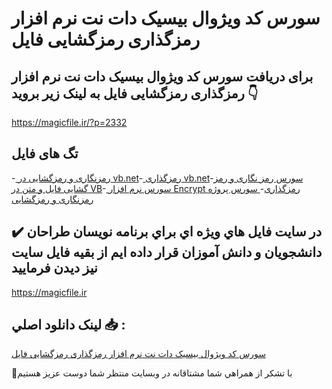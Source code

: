 # سورس کد ویژوال بیسیک دات نت نرم افزار رمزگذاری رمزگشایی فایل

## برای دریافت سورس کد ویژوال بیسیک دات نت نرم افزار رمزگذاری رمزگشایی فایل به لینک زیر بروید 👇

https://magicfile.ir/?p=2332

## تگ های فایل

-[ رمزنگاری و رمزگشایی در vb.net](https://magicfile.ir/product/%d8%b3%d9%88%d8%b1%d8%b3-%da%a9%d8%af-%d8%a8%db%8c%d8%b3%db%8c%da%a9-%d8%af%d8%a7%d8%aa-%d9%86%d8%aa-%d9%86%d8%b1%d9%85-%d8%a7%d9%81%d8%b2%d8%a7%d8%b1-%d8%b1%d9%85%d8%b2%da%af%d8%b0%d8%a7%d8%b1%db%8c-%d8%b1%d9%85%d8%b2%da%af%d8%b4%d8%a7%db%8c%db%8c-%d9%81%d8%a7%db%8c%d9%84/)-[ رمزگذاری vb.net](https://magicfile.ir/product/%d8%b3%d9%88%d8%b1%d8%b3-%da%a9%d8%af-%d8%a8%db%8c%d8%b3%db%8c%da%a9-%d8%af%d8%a7%d8%aa-%d9%86%d8%aa-%d9%86%d8%b1%d9%85-%d8%a7%d9%81%d8%b2%d8%a7%d8%b1-%d8%b1%d9%85%d8%b2%da%af%d8%b0%d8%a7%d8%b1%db%8c-%d8%b1%d9%85%d8%b2%da%af%d8%b4%d8%a7%db%8c%db%8c-%d9%81%d8%a7%db%8c%d9%84/)-[سورس رمز نگاری و رمز گشایی فایل و متن در VB](https://magicfile.ir/product/%d8%b3%d9%88%d8%b1%d8%b3-%da%a9%d8%af-%d8%a8%db%8c%d8%b3%db%8c%da%a9-%d8%af%d8%a7%d8%aa-%d9%86%d8%aa-%d9%86%d8%b1%d9%85-%d8%a7%d9%81%d8%b2%d8%a7%d8%b1-%d8%b1%d9%85%d8%b2%da%af%d8%b0%d8%a7%d8%b1%db%8c-%d8%b1%d9%85%d8%b2%da%af%d8%b4%d8%a7%db%8c%db%8c-%d9%81%d8%a7%db%8c%d9%84/)-[ سورس نرم افزار Encrypt رمزگذاری](https://magicfile.ir/product/%d8%b3%d9%88%d8%b1%d8%b3-%da%a9%d8%af-%d8%a8%db%8c%d8%b3%db%8c%da%a9-%d8%af%d8%a7%d8%aa-%d9%86%d8%aa-%d9%86%d8%b1%d9%85-%d8%a7%d9%81%d8%b2%d8%a7%d8%b1-%d8%b1%d9%85%d8%b2%da%af%d8%b0%d8%a7%d8%b1%db%8c-%d8%b1%d9%85%d8%b2%da%af%d8%b4%d8%a7%db%8c%db%8c-%d9%81%d8%a7%db%8c%d9%84/)-[ سورس پروژه رمزنگاری و رمزگشایی](https://magicfile.ir/product/%d8%b3%d9%88%d8%b1%d8%b3-%da%a9%d8%af-%d8%a8%db%8c%d8%b3%db%8c%da%a9-%d8%af%d8%a7%d8%aa-%d9%86%d8%aa-%d9%86%d8%b1%d9%85-%d8%a7%d9%81%d8%b2%d8%a7%d8%b1-%d8%b1%d9%85%d8%b2%da%af%d8%b0%d8%a7%d8%b1%db%8c-%d8%b1%d9%85%d8%b2%da%af%d8%b4%d8%a7%db%8c%db%8c-%d9%81%d8%a7%db%8c%d9%84/)

## ✔️ در سايت فايل هاي ويژه اي براي برنامه نويسان طراحان دانشجويان و دانش آموزان قرار داده ايم از بقيه فايل سايت نيز ديدن فرماييد

https://magicfile.ir


## لينک دانلود اصلي 📥 :

[سورس کد ویژوال بیسیک دات نت نرم افزار رمزگذاری رمزگشایی فایل](https://magicfile.ir/product/%d8%b3%d9%88%d8%b1%d8%b3-%da%a9%d8%af-%d8%a8%db%8c%d8%b3%db%8c%da%a9-%d8%af%d8%a7%d8%aa-%d9%86%d8%aa-%d9%86%d8%b1%d9%85-%d8%a7%d9%81%d8%b2%d8%a7%d8%b1-%d8%b1%d9%85%d8%b2%da%af%d8%b0%d8%a7%d8%b1%db%8c-%d8%b1%d9%85%d8%b2%da%af%d8%b4%d8%a7%db%8c%db%8c-%d9%81%d8%a7%db%8c%d9%84/) 


🙏با تشکر از همراهي شما مشتاقانه در وبسایت منتظر شما دوست عزیز هستیم


